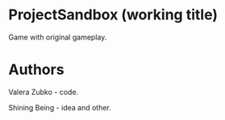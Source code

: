 # ProjectSandbox (working title)
Game with original gameplay.

# Authors
Valera Zubko - code.

Shining Being - idea and other.
